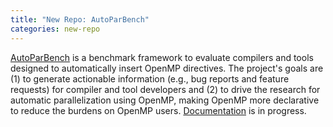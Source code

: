 ```yaml
---
title: "New Repo: AutoParBench"
categories: new-repo
---
```


[AutoParBench](https://github.com/LLNL/AutoParBench) is a benchmark framework to evaluate compilers and tools designed to automatically insert OpenMP directives. The project's goals are (1) to generate actionable information (e.g., bug reports and feature requests) for compiler and tool developers and (2) to drive the research for automatic parallelization using OpenMP, making OpenMP more declarative to reduce the burdens on OpenMP users. [Documentation](https://github.com/LLNL/AutoParBench/tree/master/docs) is in progress.
